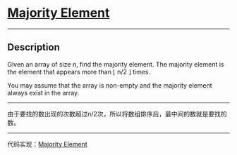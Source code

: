# [Majority Element](https://leetcode.com/problems/majority-element/)

---

## Description

Given an array of size n, find the majority element. The majority element is the element that appears more than ⌊ n/2 ⌋ times.

You may assume that the array is non-empty and the majority element always exist in the array.

---

由于要找的数出现的次数超过n/2次，所以将数组排序后，最中间的数就是要找的数。

---

代码实现：[Majority Element](./MajorityElement.py)

